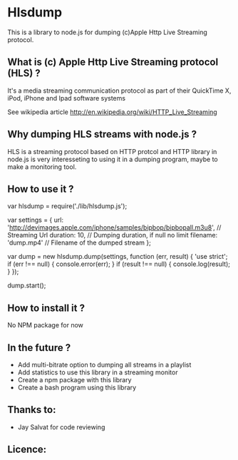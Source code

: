 Hlsdump
=======

This is a library to node.js for dumping (c)Apple Http Live Streaming protocol.

What is (c) Apple Http Live Streaming protocol (HLS) ?
------------------------------------------------------

It's a media streaming communication protocol as part of their QuickTime X, iPod, iPhone and Ipad software systems

See wikipedia article http://en.wikipedia.org/wiki/HTTP_Live_Streaming


Why dumping HLS streams with node.js ?
--------------------------------------

HLS is a streaming protocol based on HTTP protcol and HTTP library in node.js is very interesseting to using it in a dumping program, maybe to make a monitoring tool.

How to use it ?
------------

  var hlsdump = require('./lib/hlsdump.js');

  var settings = {
      url: 'http://devimages.apple.com/iphone/samples/bipbop/bipbopall.m3u8', // Streaming Url 
      duration: 10, // Dumping duration, if null no limit
      filename: 'dump.mp4' // Filename of the dumped stream
  };

  var dump = new hlsdump.dump(settings, function (err, result) {
    'use strict';
    if (err !== null) {
        console.error(err);
    }
    if (result !== null) {
        console.log(result);
    }
  });

  dump.start();

How to install it ?
----------------
No NPM package for now

In the future ?
---------------
- Add multi-bitrate option to dumping all streams in a playlist
- Add statistics to use this library in a streaming monitor
- Create a npm package with this library
- Create a bash program using this library

Thanks to:
----------
- Jay Salvat for code reviewing

Licence:
--------


